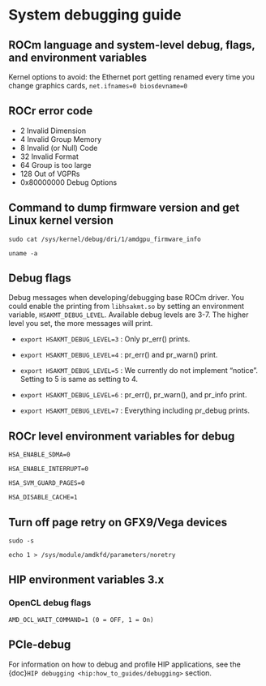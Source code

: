 <head>
  <meta charset="UTF-8">
  <meta name="description" content="System debugging guide">
  <meta name="keywords" content="debug, system-level debug, debug flags, PCIe debug">
</head>

# System debugging guide

## ROCm language and system-level debug, flags, and environment variables

Kernel options to avoid: the Ethernet port getting renamed every time you change graphics cards, `net.ifnames=0 biosdevname=0`

## ROCr error code

* 2 Invalid Dimension
* 4 Invalid Group Memory
* 8 Invalid (or Null) Code
* 32 Invalid Format
* 64 Group is too large
* 128 Out of VGPRs
* 0x80000000 Debug Options

## Command to dump firmware version and get Linux kernel version

`sudo cat /sys/kernel/debug/dri/1/amdgpu_firmware_info`

`uname -a`

## Debug flags

Debug messages when developing/debugging base ROCm driver. You could enable the printing from `libhsakmt.so` by setting an environment variable, `HSAKMT_DEBUG_LEVEL`. Available debug levels are 3-7. The higher level you set, the more messages will print.

* `export HSAKMT_DEBUG_LEVEL=3` : Only pr_err() prints.

* `export HSAKMT_DEBUG_LEVEL=4` : pr_err() and pr_warn() print.

* `export HSAKMT_DEBUG_LEVEL=5` : We currently do not implement “notice”. Setting to 5 is same as setting to 4.

* `export HSAKMT_DEBUG_LEVEL=6` : pr_err(), pr_warn(), and pr_info print.

* `export HSAKMT_DEBUG_LEVEL=7` : Everything including pr_debug prints.

## ROCr level environment variables for debug

`HSA_ENABLE_SDMA=0`

`HSA_ENABLE_INTERRUPT=0`

`HSA_SVM_GUARD_PAGES=0`

`HSA_DISABLE_CACHE=1`

## Turn off page retry on GFX9/Vega devices

`sudo -s`

`echo 1 > /sys/module/amdkfd/parameters/noretry`

## HIP environment variables 3.x

### OpenCL debug flags

`AMD_OCL_WAIT_COMMAND=1 (0 = OFF, 1 = On)`

## PCIe-debug

For information on how to debug and profile HIP applications, see the
{doc}`HIP debugging <hip:how_to_guides/debugging>` section.

